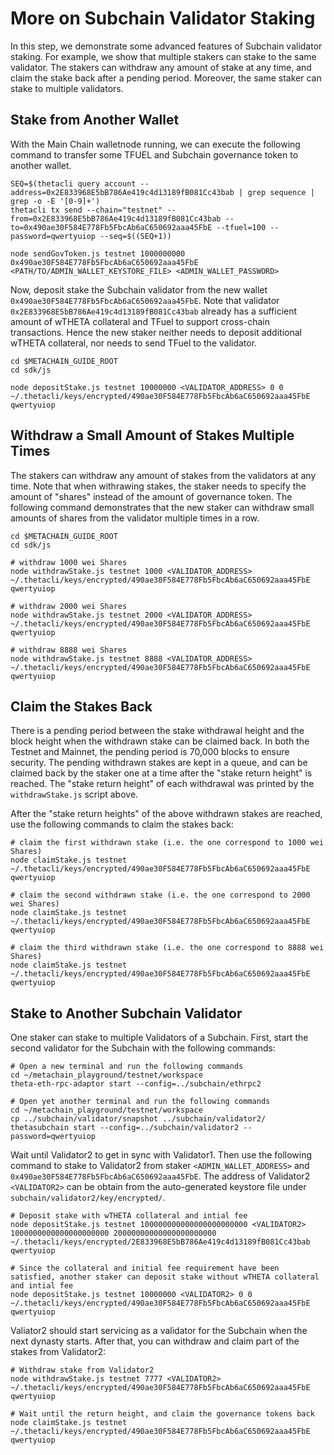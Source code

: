 # More on Subchain Validator Staking

In this step, we demonstrate some advanced features of Subchain validator staking. For example, we show that multiple stakers can stake to the same validator. The stakers can withdraw any amount of stake at any time, and claim the stake back after a pending period. Moreover, the same staker can stake to multiple validators. 

## Stake from Another Wallet

With the Main Chain walletnode running, we can execute the following command to transfer some TFUEL and Subchain governance token to another wallet.

```shell
SEQ=$(thetacli query account --address=0x2E833968E5bB786Ae419c4d13189fB081Cc43bab | grep sequence | grep -o -E '[0-9]+')
thetacli tx send --chain="testnet" --from=0x2E833968E5bB786Ae419c4d13189fB081Cc43bab --to=0x490ae30F584E778Fb5FbcAb6aC650692aaa45FbE --tfuel=100 --password=qwertyuiop --seq=$((SEQ+1))

node sendGovToken.js testnet 1000000000 0x490ae30F584E778Fb5FbcAb6aC650692aaa45FbE <PATH/TO/ADMIN_WALLET_KEYSTORE_FILE> <ADMIN_WALLET_PASSWORD>
```

Now, deposit stake the Subchain validator from the new wallet `0x490ae30F584E778Fb5FbcAb6aC650692aaa45FbE`. Note that validator `0x2E833968E5bB786Ae419c4d13189fB081Cc43bab` already has a sufficient amount of wTHETA collateral and TFuel to support cross-chain transactions. Hence the new staker neither needs to deposit additional wTHETA collateral, nor needs to send TFuel to the validator.

```shell
cd $METACHAIN_GUIDE_ROOT
cd sdk/js

node depositStake.js testnet 10000000 <VALIDATOR_ADDRESS> 0 0 ~/.thetacli/keys/encrypted/490ae30F584E778Fb5FbcAb6aC650692aaa45FbE qwertyuiop
```

## Withdraw a Small Amount of Stakes Multiple Times

The stakers can withdraw any amount of stakes from the validators at any time. Note that when withrawing stakes, the staker needs to specify the amount of "shares" instead of the amount of governance token. The following command demonstrates that the new staker can withdraw small amounts of shares from the validator multiple times in a row.

```shell
cd $METACHAIN_GUIDE_ROOT
cd sdk/js

# withdraw 1000 wei Shares
node withdrawStake.js testnet 1000 <VALIDATOR_ADDRESS> ~/.thetacli/keys/encrypted/490ae30F584E778Fb5FbcAb6aC650692aaa45FbE qwertyuiop

# withdraw 2000 wei Shares
node withdrawStake.js testnet 2000 <VALIDATOR_ADDRESS> ~/.thetacli/keys/encrypted/490ae30F584E778Fb5FbcAb6aC650692aaa45FbE qwertyuiop

# withdraw 8888 wei Shares
node withdrawStake.js testnet 8888 <VALIDATOR_ADDRESS> ~/.thetacli/keys/encrypted/490ae30F584E778Fb5FbcAb6aC650692aaa45FbE qwertyuiop
```

## Claim the Stakes Back

There is a pending period between the stake withdrawal height and the block height when the withdrawn stake can be claimed back. In both the Testnet and Mainnet, the pending period is 70,000 blocks to ensure security. The pending withdrawn stakes are kept in a queue, and can be claimed back by the staker one at a time after the "stake return height" is reached. The "stake return height" of each withdrawal was printed by the `withdrawStake.js` script above.

After the "stake return heights" of the above withdrawn stakes are reached, use the following commands to claim the stakes back:

```shell
# claim the first withdrawn stake (i.e. the one correspond to 1000 wei Shares)
node claimStake.js testnet ~/.thetacli/keys/encrypted/490ae30F584E778Fb5FbcAb6aC650692aaa45FbE qwertyuiop

# claim the second withdrawn stake (i.e. the one correspond to 2000 wei Shares)
node claimStake.js testnet ~/.thetacli/keys/encrypted/490ae30F584E778Fb5FbcAb6aC650692aaa45FbE qwertyuiop

# claim the third withdrawn stake (i.e. the one correspond to 8888 wei Shares)
node claimStake.js testnet ~/.thetacli/keys/encrypted/490ae30F584E778Fb5FbcAb6aC650692aaa45FbE qwertyuiop
```

## Stake to Another Subchain Validator

One staker can stake to multiple Validators of a Subchain. First, start the second validator for the Subchain with the following commands:

```shell
# Open a new terminal and run the following commands
cd ~/metachain_playground/testnet/workspace
theta-eth-rpc-adaptor start --config=../subchain/ethrpc2

# Open yet another terminal and run the following commands
cd ~/metachain_playground/testnet/workspace
cp ../subchain/validator/snapshot ../subchain/validator2/
thetasubchain start --config=../subchain/validator2 --password=qwertyuiop
```

Wait until Validator2 to get in sync with Validator1. Then use the following command to stake to Validator2 from staker `<ADMIN_WALLET_ADDRESS>` and `0x490ae30F584E778Fb5FbcAb6aC650692aaa45FbE`. The address of Validator2 `<VALIDATOR2>` can be obtain from the auto-generated keystore file under `subchain/validator2/key/encrypted/`.

```shell
# Deposit stake with wTHETA collateral and intial fee
node depositStake.js testnet 100000000000000000000000 <VALIDATOR2> 1000000000000000000000 20000000000000000000000 ~/.thetacli/keys/encrypted/2E833968E5bB786Ae419c4d13189fB081Cc43bab qwertyuiop

# Since the collateral and initial fee requirement have been satisfied, another staker can deposit stake without wTHETA collateral and intial fee
node depositStake.js testnet 10000000 <VALIDATOR2> 0 0 ~/.thetacli/keys/encrypted/490ae30F584E778Fb5FbcAb6aC650692aaa45FbE qwertyuiop
```

Valiator2 should start servicing as a validator for the Subchain when the next dynasty starts. After that, you can withdraw and claim part of the stakes from Validator2:

```shell
# Withdraw stake from Validator2
node withdrawStake.js testnet 7777 <VALIDATOR2> ~/.thetacli/keys/encrypted/490ae30F584E778Fb5FbcAb6aC650692aaa45FbE qwertyuiop

# Wait until the return height, and claim the governance tokens back
node claimStake.js testnet ~/.thetacli/keys/encrypted/490ae30F584E778Fb5FbcAb6aC650692aaa45FbE qwertyuiop
```

